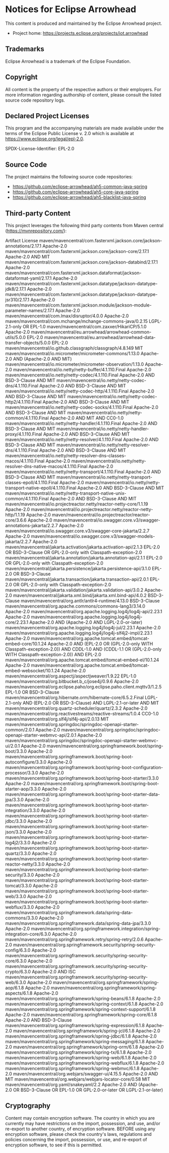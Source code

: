 # Notices for Eclipse Arrowhead

This content is produced and maintained by the Eclipse Arrowhead project.

* Project home: https://projects.eclipse.org/projects/iot.arrowhead

## Trademarks

 Eclipse Arrowhead is a trademark of the Eclipse Foundation.

## Copyright

All content is the property of the respective authors or their employers. For
more information regarding authorship of content, please consult the listed
source code repository logs.

## Declared Project Licenses

This program and the accompanying materials are made available under the terms
of the Eclipse Public License v. 2.0 which is available at
https://www.eclipse.org/legal/epl-2.0.

SPDX-License-Identifier: EPL-2.0

## Source Code

The project maintains the following source code repositories:

* https://github.com/eclipse-arrowhead/ah5-common-java-spring
* https://github.com/eclipse-arrowhead/ah5-core-java-spring
* https://github.com/eclipse-arrowhead/ah5-blacklist-java-spring

## Third-party Content

This project leverages the following third party contents from Maven central (https://mvnrepository.com/):

Artifact	License
maven/mavencentral/com.fasterxml.jackson.core/jackson-annotations/2.17.1	 Apache-2.0
maven/mavencentral/com.fasterxml.jackson.core/jackson-core/2.17.1	 Apache-2.0 AND MIT
maven/mavencentral/com.fasterxml.jackson.core/jackson-databind/2.17.1	 Apache-2.0
maven/mavencentral/com.fasterxml.jackson.dataformat/jackson-dataformat-yaml/2.17.1	 Apache-2.0
maven/mavencentral/com.fasterxml.jackson.datatype/jackson-datatype-jdk8/2.17.1	 Apache-2.0
maven/mavencentral/com.fasterxml.jackson.datatype/jackson-datatype-jsr310/2.17.1	 Apache-2.0
maven/mavencentral/com.fasterxml.jackson.module/jackson-module-parameter-names/2.17.1	 Apache-2.0
maven/mavencentral/com.lmax/disruptor/4.0.0	 Apache-2.0
maven/mavencentral/com.mchange/mchange-commons-java/0.2.15	 LGPL-2.1-only OR EPL-1.0
maven/mavencentral/com.zaxxer/HikariCP/5.1.0	 Apache-2.0
maven/mavencentral/eu.arrowhead/arrowhead-common-utils/5.0.0	 EPL-2.0
maven/mavencentral/eu.arrowhead/arrowhead-data-transfer-objects/5.0.0	 EPL-2.0
maven/mavencentral/io.github.classgraph/classgraph/4.8.149	 MIT
maven/mavencentral/io.micrometer/micrometer-commons/1.13.0	 Apache-2.0 AND (Apache-2.0 AND MIT)
maven/mavencentral/io.micrometer/micrometer-observation/1.13.0	 Apache-2.0
maven/mavencentral/io.netty/netty-buffer/4.1.110.Final	 Apache-2.0
maven/mavencentral/io.netty/netty-codec/4.1.110.Final	 Apache-2.0 AND BSD-3-Clause AND MIT
maven/mavencentral/io.netty/netty-codec-dns/4.1.110.Final	 Apache-2.0 AND BSD-3-Clause AND MIT
maven/mavencentral/io.netty/netty-codec-http/4.1.110.Final	 Apache-2.0 AND BSD-3-Clause AND MIT
maven/mavencentral/io.netty/netty-codec-http2/4.1.110.Final	 Apache-2.0 AND BSD-3-Clause AND MIT
maven/mavencentral/io.netty/netty-codec-socks/4.1.110.Final	 Apache-2.0 AND BSD-3-Clause AND MIT
maven/mavencentral/io.netty/netty-common/4.1.110.Final	 Apache-2.0 AND MIT AND CC0-1.0
maven/mavencentral/io.netty/netty-handler/4.1.110.Final	 Apache-2.0 AND BSD-3-Clause AND MIT
maven/mavencentral/io.netty/netty-handler-proxy/4.1.110.Final	 Apache-2.0 AND BSD-3-Clause AND MIT
maven/mavencentral/io.netty/netty-resolver/4.1.110.Final	 Apache-2.0 AND BSD-3-Clause AND MIT
maven/mavencentral/io.netty/netty-resolver-dns/4.1.110.Final	 Apache-2.0 AND BSD-3-Clause AND MIT
maven/mavencentral/io.netty/netty-resolver-dns-classes-macos/4.1.110.Final	 Apache-2.0
maven/mavencentral/io.netty/netty-resolver-dns-native-macos/4.1.110.Final	 Apache-2.0
maven/mavencentral/io.netty/netty-transport/4.1.110.Final	 Apache-2.0 AND BSD-3-Clause AND MIT
maven/mavencentral/io.netty/netty-transport-classes-epoll/4.1.110.Final	 Apache-2.0
maven/mavencentral/io.netty/netty-transport-native-epoll/4.1.110.Final	 Apache-2.0 AND BSD-3-Clause AND MIT
maven/mavencentral/io.netty/netty-transport-native-unix-common/4.1.110.Final	 Apache-2.0 AND BSD-3-Clause AND MIT
maven/mavencentral/io.projectreactor.netty/reactor-netty-core/1.1.19	 Apache-2.0
maven/mavencentral/io.projectreactor.netty/reactor-netty-http/1.1.19	 Apache-2.0
maven/mavencentral/io.projectreactor/reactor-core/3.6.6	 Apache-2.0
maven/mavencentral/io.swagger.core.v3/swagger-annotations-jakarta/2.2.7	 Apache-2.0
maven/mavencentral/io.swagger.core.v3/swagger-core-jakarta/2.2.7	 Apache-2.0
maven/mavencentral/io.swagger.core.v3/swagger-models-jakarta/2.2.7	 Apache-2.0
maven/mavencentral/jakarta.activation/jakarta.activation-api/2.1.3	 EPL-2.0 OR BSD-3-Clause OR GPL-2.0-only with Classpath-exception-2.0
maven/mavencentral/jakarta.annotation/jakarta.annotation-api/2.1.1	 EPL-2.0 OR GPL-2.0-only with Classpath-exception-2.0
maven/mavencentral/jakarta.persistence/jakarta.persistence-api/3.1.0	 EPL-2.0 OR BSD-3-Clause
maven/mavencentral/jakarta.transaction/jakarta.transaction-api/2.0.1	 EPL-2.0 OR GPL-2.0-only with Classpath-exception-2.0
maven/mavencentral/jakarta.validation/jakarta.validation-api/3.0.2	 Apache-2.0
maven/mavencentral/jakarta.xml.bind/jakarta.xml.bind-api/4.0.2	 BSD-3-Clause
maven/mavencentral/org.antlr/antlr4-runtime/4.13.0	 BSD-3-Clause
maven/mavencentral/org.apache.commons/commons-lang3/3.14.0	 Apache-2.0
maven/mavencentral/org.apache.logging.log4j/log4j-api/2.23.1	 Apache-2.0
maven/mavencentral/org.apache.logging.log4j/log4j-core/2.23.1	 Apache-2.0 AND (Apache-2.0 AND LGPL-2.0-or-later)
maven/mavencentral/org.apache.logging.log4j/log4j-jul/2.23.1	 Apache-2.0
maven/mavencentral/org.apache.logging.log4j/log4j-slf4j2-impl/2.23.1	 Apache-2.0
maven/mavencentral/org.apache.tomcat.embed/tomcat-embed-core/10.1.24	 Apache-2.0 AND (EPL-2.0 OR (GPL-2.0-only WITH Classpath-exception-2.0)) AND CDDL-1.0 AND (CDDL-1.1 OR (GPL-2.0-only WITH Classpath-exception-2.0)) AND EPL-2.0
maven/mavencentral/org.apache.tomcat.embed/tomcat-embed-el/10.1.24	 Apache-2.0
maven/mavencentral/org.apache.tomcat.embed/tomcat-embed-websocket/10.1.24	 Apache-2.0
maven/mavencentral/org.aspectj/aspectjweaver/1.9.22	 EPL-1.0
maven/mavencentral/org.bitbucket.b_c/jose4j/0.9.6	 Apache-2.0
maven/mavencentral/org.eclipse.paho/org.eclipse.paho.client.mqttv3/1.2.5	 EPL-1.0 OR BSD-3-Clause
maven/mavencentral/org.hibernate.orm/hibernate-core/6.5.2.Final	 LGPL-2.1-only AND (EPL-2.0 OR BSD-3-Clause) AND LGPL-2.1-or-later AND MIT
maven/mavencentral/org.quartz-scheduler/quartz/2.3.2	 Apache-2.0
maven/mavencentral/org.reactivestreams/reactive-streams/1.0.4	 CC0-1.0
maven/mavencentral/org.slf4j/slf4j-api/2.0.13	 MIT
maven/mavencentral/org.springdoc/springdoc-openapi-starter-common/2.0.1	 Apache-2.0
maven/mavencentral/org.springdoc/springdoc-openapi-starter-webmvc-api/2.0.1	 Apache-2.0
maven/mavencentral/org.springdoc/springdoc-openapi-starter-webmvc-ui/2.0.1	 Apache-2.0
maven/mavencentral/org.springframework.boot/spring-boot/3.3.0	 Apache-2.0
maven/mavencentral/org.springframework.boot/spring-boot-autoconfigure/3.3.0	 Apache-2.0
maven/mavencentral/org.springframework.boot/spring-boot-configuration-processor/3.3.0	 Apache-2.0
maven/mavencentral/org.springframework.boot/spring-boot-starter/3.3.0	 Apache-2.0
maven/mavencentral/org.springframework.boot/spring-boot-starter-aop/3.3.0	 Apache-2.0
maven/mavencentral/org.springframework.boot/spring-boot-starter-data-jpa/3.3.0	 Apache-2.0
maven/mavencentral/org.springframework.boot/spring-boot-starter-integration/3.3.0	 Apache-2.0
maven/mavencentral/org.springframework.boot/spring-boot-starter-jdbc/3.3.0	 Apache-2.0
maven/mavencentral/org.springframework.boot/spring-boot-starter-json/3.3.0	 Apache-2.0
maven/mavencentral/org.springframework.boot/spring-boot-starter-log4j2/3.3.0	 Apache-2.0
maven/mavencentral/org.springframework.boot/spring-boot-starter-quartz/3.3.0	 Apache-2.0
maven/mavencentral/org.springframework.boot/spring-boot-starter-reactor-netty/3.3.0	 Apache-2.0
maven/mavencentral/org.springframework.boot/spring-boot-starter-security/3.3.0	 Apache-2.0
maven/mavencentral/org.springframework.boot/spring-boot-starter-tomcat/3.3.0	 Apache-2.0
maven/mavencentral/org.springframework.boot/spring-boot-starter-web/3.3.0	 Apache-2.0
maven/mavencentral/org.springframework.boot/spring-boot-starter-webflux/3.3.0	 Apache-2.0
maven/mavencentral/org.springframework.data/spring-data-commons/3.3.0	 Apache-2.0
maven/mavencentral/org.springframework.data/spring-data-jpa/3.3.0	 Apache-2.0
maven/mavencentral/org.springframework.integration/spring-integration-core/6.3.0	 Apache-2.0
maven/mavencentral/org.springframework.retry/spring-retry/2.0.6	 Apache-2.0
maven/mavencentral/org.springframework.security/spring-security-config/6.3.0	 Apache-2.0
maven/mavencentral/org.springframework.security/spring-security-core/6.3.0	 Apache-2.0
maven/mavencentral/org.springframework.security/spring-security-crypto/6.3.0	 Apache-2.0 AND ISC
maven/mavencentral/org.springframework.security/spring-security-web/6.3.0	 Apache-2.0
maven/mavencentral/org.springframework/spring-aop/6.1.8	 Apache-2.0
maven/mavencentral/org.springframework/spring-aspects/6.1.8	 Apache-2.0
maven/mavencentral/org.springframework/spring-beans/6.1.8	 Apache-2.0
maven/mavencentral/org.springframework/spring-context/6.1.8	 Apache-2.0
maven/mavencentral/org.springframework/spring-context-support/6.1.8	 Apache-2.0
maven/mavencentral/org.springframework/spring-core/6.1.8	 Apache-2.0 AND BSD-3-Clause
maven/mavencentral/org.springframework/spring-expression/6.1.8	 Apache-2.0
maven/mavencentral/org.springframework/spring-jcl/6.1.8	 Apache-2.0
maven/mavencentral/org.springframework/spring-jdbc/6.1.8	 Apache-2.0
maven/mavencentral/org.springframework/spring-messaging/6.1.8	 Apache-2.0
maven/mavencentral/org.springframework/spring-orm/6.1.8	 Apache-2.0
maven/mavencentral/org.springframework/spring-tx/6.1.8	 Apache-2.0
maven/mavencentral/org.springframework/spring-web/6.1.8	 Apache-2.0
maven/mavencentral/org.springframework/spring-webflux/6.1.8	 Apache-2.0
maven/mavencentral/org.springframework/spring-webmvc/6.1.8	 Apache-2.0
maven/mavencentral/org.webjars/swagger-ui/4.15.5	 Apache-2.0 AND MIT
maven/mavencentral/org.webjars/webjars-locator-core/0.58	 MIT
maven/mavencentral/org.yaml/snakeyaml/2.2	 Apache-2.0 AND (Apache-2.0 OR BSD-3-Clause OR EPL-1.0 OR GPL-2.0-or-later OR LGPL-2.1-or-later)

## Cryptography

Content may contain encryption software. The country in which you are currently
may have restrictions on the import, possession, and use, and/or re-export to
another country, of encryption software. BEFORE using any encryption software,
please check the country's laws, regulations and policies concerning the import,
possession, or use, and re-export of encryption software, to see if this is
permitted.
